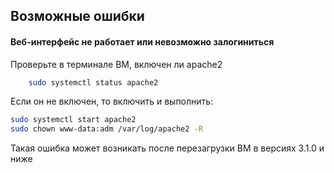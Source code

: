 ## Возможные ошибки

#### Веб-интерфейс не работает или невозможно залогиниться

Проверьте в терминале ВМ, включен ли apache2

```bash
    sudo systemctl status apache2
```
   
Если он не включен, то включить и выполнить:

```bash
sudo systemctl start apache2
sudo chown www-data:adm /var/log/apache2 -R
```

Такая ошибка может возникать после перезагрузки ВМ в версиях 3.1.0 и ниже